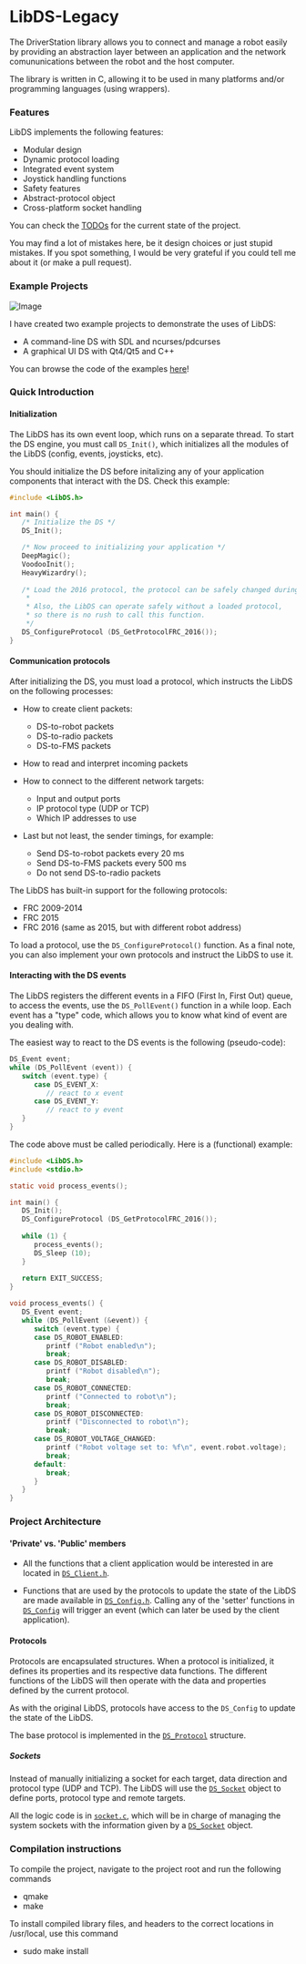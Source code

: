 # LibDS-Legacy

The DriverStation library allows you to connect and manage a robot easily by providing an abstraction layer between an application and the network comununications between the robot and the host computer.

The library is written in C, allowing it to be used in many platforms and/or programming languages (using wrappers).

### Features

LibDS implements the following features:

- Modular design
- Dynamic protocol loading
- Integrated event system
- Joystick handling functions
- Safety features
- Abstract-protocol object
- Cross-platform socket handling 

You can check the [TODOs](TODO.md) for the current state of the project.

You may find a lot of mistakes here, be it design choices or just stupid mistakes. If you spot something, I would be very grateful if you could tell me about it (or make a pull request).

### Example Projects

![Image](examples/ConsoleDS/etc/screenshot.png)

I have created two example projects to demonstrate the uses of LibDS:

- A command-line DS with SDL and ncurses/pdcurses
- A graphical UI DS with Qt4/Qt5 and C++

You can browse the code of the examples [here](examples/)!

### Quick Introduction

#### Initialization

The LibDS has its own event loop, which runs on a separate thread. To start the DS engine, you must call `DS_Init()`, which initializes all the modules of the LibDS (config, events, joysticks, etc).

You should initialize the DS before initalizing any of your application components that interact with the DS. Check this example:

```c
#include <LibDS.h>

int main() {
   /* Initialize the DS */
   DS_Init();

   /* Now proceed to initializing your application */
   DeepMagic();
   VoodooInit();
   HeavyWizardry();
   
   /* Load the 2016 protocol, the protocol can be safely changed during runtime. 
    *
    * Also, the LibDS can operate safely without a loaded protocol, 
    * so there is no rush to call this function. 
    */
   DS_ConfigureProtocol (DS_GetProtocolFRC_2016());
}
```

#### Communication protocols

After initializing the DS, you must load a protocol, which instructs the LibDS on the following processes:

- How to create client packets:
   - DS-to-robot packets
   - DS-to-radio packets
   - DS-to-FMS packets

- How to read and interpret incoming packets

- How to connect to the different network targets:
   - Input and output ports
   - IP protocol type (UDP or TCP)
   - Which IP addresses to use

- Last but not least, the sender timings, for example:
   - Send DS-to-robot packets every 20 ms
   - Send DS-to-FMS packets every 500 ms
   - Do not send DS-to-radio packets

The LibDS has built-in support for the following protocols:
- FRC 2009-2014
- FRC 2015
- FRC 2016 (same as 2015, but with different robot address)

To load a protocol, use the `DS_ConfigureProtocol()` function. As a final note, you can also implement your own protocols and instruct the LibDS to use it. 


#### Interacting with the DS events

The LibDS registers the different events in a FIFO (First In, First Out) queue, to access the events, use the `DS_PollEvent()` function in a while loop. Each event has a "type" code, which allows you to know what kind of event are you dealing with. 

The easiest way to react to the DS events is the following (pseudo-code):

```c
DS_Event event;
while (DS_PollEvent (event)) {
   switch (event.type) {
      case DS_EVENT_X:
         // react to x event
      case DS_EVENT_Y:
         // react to y event
   }
}
```

The code above must be called periodically. Here is a (functional) example:

```c
#include <LibDS.h>
#include <stdio.h>

static void process_events();

int main() {
   DS_Init();
   DS_ConfigureProtocol (DS_GetProtocolFRC_2016());
   
   while (1) {
      process_events();
      DS_Sleep (10);
   }
   
   return EXIT_SUCCESS;
}

void process_events() {
   DS_Event event;
   while (DS_PollEvent (&event)) {
      switch (event.type) {
      case DS_ROBOT_ENABLED:
         printf ("Robot enabled\n");
         break;
      case DS_ROBOT_DISABLED:
         printf ("Robot disabled\n");
         break;
      case DS_ROBOT_CONNECTED:
         printf ("Connected to robot\n");
         break;
      case DS_ROBOT_DISCONNECTED:
         printf ("Disconnected to robot\n");
         break;
      case DS_ROBOT_VOLTAGE_CHANGED:
         printf ("Robot voltage set to: %f\n", event.robot.voltage);
         break;
      default:
         break;
      }
   }
}
```

### Project Architecture

#### 'Private' vs. 'Public' members

- All the functions that a client application would be interested in are located in [`DS_Client.h`](https://github.com/FRC-Utilities/LibDS-C/blob/master/include/DS_Client.h). 

- Functions that are used by the protocols to update the state of the LibDS are made available in [`DS_Config.h`](https://github.com/FRC-Utilities/LibDS-C/blob/master/include/DS_Config.h). Calling any of the 'setter' functions in [`DS_Config`](https://github.com/FRC-Utilities/LibDS-C/blob/master/include/DS_Config.h) will trigger an event (which can later be used by the client application).

#### Protocols

Protocols are encapsulated structures. When a protocol is initialized, it defines its properties and its respective data functions. The different functions of the LibDS will then operate with the data and properties defined by the current protocol.

As with the original LibDS, protocols have access to the `DS_Config` to update the state of the LibDS.

The base protocol is implemented in the [`DS_Protocol`](https://github.com/FRC-Utilities/LibDS-C/blob/master/include/DS_Protocol.h#L33) structure.

##### Sockets

Instead of manually initializing a socket for each target, data direction and protocol type (UDP and TCP). The LibDS will use the [`DS_Socket`](https://github.com/FRC-Utilities/LibDS-C/blob/master/include/DS_Socket.h#L56) object to define ports, protocol type and remote targets. 

All the logic code is in [`socket.c`](https://github.com/FRC-Utilities/LibDS-C/blob/master/src/socket.c), which will be in charge of managing the system sockets with the information given by a [`DS_Socket`](https://github.com/FRC-Utilities/LibDS-C/blob/master/include/DS_Socket.h#L56) object.

### Compilation instructions

To compile the project, navigate to the project root and run the following commands

* qmake
* make

To install compiled library files, and headers to the correct locations in /usr/local, use this command
* sudo make install
